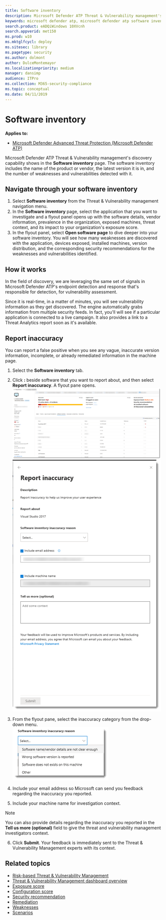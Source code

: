 ```yaml
---
title: Software inventory
description: Microsoft Defender ATP Threat & Vulnerability management's discovery capability shows in the software inventory page. You can see the name of the product, vendor, the latest version it is in, and the number of weaknesses and vulnerabilities detected.
keywords: microsoft defender atp, microsoft defender atp software inventory, mdatp threat & vulnerability management, mdatp threat & vulnerability management software inventory, mdatp tvm software inventory, tvm software inventory
search.product: eADQiWindows 10XVcnh
search.appverid: met150
ms.prod: w10
ms.mktglfcycl: deploy
ms.sitesec: library
ms.pagetype: security
ms.author: dolmont
author: DulceMontemayor
ms.localizationpriority: medium
manager: dansimp
audience: ITPro
ms.collection: M365-security-compliance 
ms.topic: conceptual
ms.date: 04/11/2019
---
```

# Software inventory
**Applies to:**
- [Microsoft Defender Advanced Threat Protection (Microsoft Defender ATP)](https://go.microsoft.com/fwlink/p/?linkid=2069559)

Microsoft Defender ATP Threat & Vulnerability management's discovery capability shows in the **Software inventory** page. The software inventory includes the name of the product or vendor, the latest version it is in, and the number of weaknesses and vulnerabilities detected with it.

## Navigate through your software inventory
1. Select **Software inventory** from the Threat & Vulnerability management navigation menu. 
2. In the **Software inventory** page, select the application that you want to investigate and a flyout panel opens up with the software details, vendor information, prevalence in the organization, exposed machines, threat context, and its impact to your  organization's exposure score.   
3. In the flyout panel, select **Open software page** to dive deeper into your software inventory. You will see how many weaknesses are discovered with the application, devices exposed, installed machines, version distribution, and the corresponding security recommendations for the weaknesses and vulnerabilities identified.

## How it works
In the field of discovery, we are leveraging the same set of signals in Microsoft Defender ATP's endpoint detection and response that's responsible for detection, for vulnerability assessment. 

Since it is real-time, in a matter of minutes, you will see vulnerability information as they get discovered. The engine automatically grabs information from multiple security feeds. In fact, you'll will see if a particular application is connected to a live campaign. It also provides a link to a Threat Analytics report soon as it's available.

## Report inaccuracy

You can report a false positive when you see any vague, inaccurate version information, incomplete, or already remediated information in the machine page.

1. Select the **Software inventory** tab. 

2. Click **:** beside software that you want to report about, and then select **Report inaccuracy**. A flyout pane opens.
![Screenshot of Report inaccuracy control from the machine page under the Software inventory column](images/tvm_report_inaccuracy_software.png)
![Screenshot of Report inaccuracy flyout pane](images/tvm_report_inaccuracy_softwareflyout.png)

3. From the flyout pane, select the inaccuracy category from the drop-down menu. 
<br>![Screenshot of Report inaccuracy categories drop-down menu](images/tvm_report_inaccuracy_softwareoptions.png)</br>

4. Include your email address so Microsoft can send you feedback regarding the inaccuracy you reported.

5. Include your machine name for investigation context.

>[!NOTE]
> You can also provide details regarding the inaccuracy you reported in the **Tell us more (optional)** field to give the threat and vulnerability management investigators context. 

6. Click **Submit**. Your feedback is immediately sent to the Threat & Vulnerability Management experts with its context.


## Related topics
- [Risk-based Threat & Vulnerability Management](next-gen-threat-and-vuln-mgt.md) 
- [Threat & Vulnerability Management dashboard overview](tvm-dashboard-insights.md)
- [Exposure score](tvm-exposure-score.md)
- [Configuration score](configuration-score.md)
- [Security recommendation](tvm-security-recommendation.md)
- [Remediation](tvm-remediation.md)
- [Weaknesses](tvm-weaknesses.md)
- [Scenarios](threat-and-vuln-mgt-scenarios.md)
